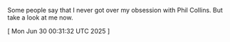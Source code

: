  
Some people say that I never got over my obsession with Phil Collins.
But take a look at me now.
 
[ 
Mon Jun 30 00:31:32 UTC 2025
 ]
